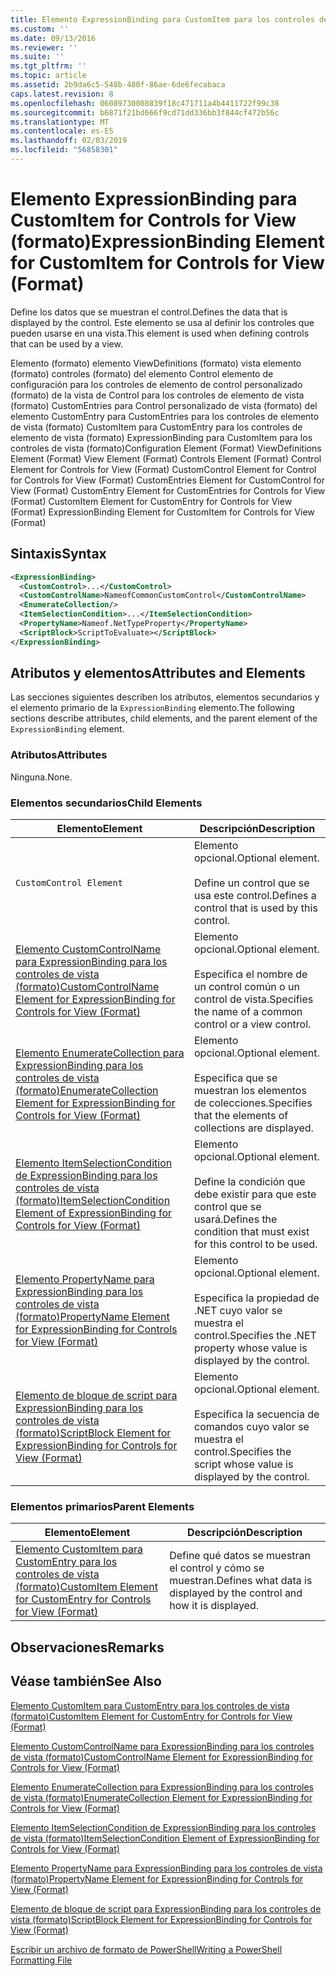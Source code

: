 ```yaml
---
title: Elemento ExpressionBinding para CustomItem para los controles de vista (formato) | Microsoft Docs
ms.custom: ''
ms.date: 09/13/2016
ms.reviewer: ''
ms.suite: ''
ms.tgt_pltfrm: ''
ms.topic: article
ms.assetid: 2b9da6c5-548b-480f-86ae-6de6fecabaca
caps.latest.revision: 8
ms.openlocfilehash: 06089730008839f18c471711a4b4411722f99c38
ms.sourcegitcommit: b6871f21bd666f9cd71dd336bb3f844cf472b56c
ms.translationtype: MT
ms.contentlocale: es-ES
ms.lasthandoff: 02/03/2019
ms.locfileid: "56858301"
---
```

# <a name="expressionbinding-element-for-customitem-for-controls-for-view-format"></a><span data-ttu-id="0dd1f-102">Elemento ExpressionBinding para CustomItem for Controls for View (formato)</span><span class="sxs-lookup"><span data-stu-id="0dd1f-102">ExpressionBinding Element for CustomItem for Controls for View (Format)</span></span>

<span data-ttu-id="0dd1f-103">Define los datos que se muestran el control.</span><span class="sxs-lookup"><span data-stu-id="0dd1f-103">Defines the data that is displayed by the control.</span></span> <span data-ttu-id="0dd1f-104">Este elemento se usa al definir los controles que pueden usarse en una vista.</span><span class="sxs-lookup"><span data-stu-id="0dd1f-104">This element is used when defining controls that can be used by a view.</span></span>

<span data-ttu-id="0dd1f-105">Elemento (formato) elemento ViewDefinitions (formato) vista elemento (formato) controles (formato) del elemento Control elemento de configuración para los controles de elemento de control personalizado (formato) de la vista de Control para los controles de elemento de vista (formato) CustomEntries para Control personalizado de vista (formato) del elemento CustomEntry para CustomEntries para los controles de elemento de vista (formato) CustomItem para CustomEntry para los controles de elemento de vista (formato) ExpressionBinding para CustomItem para los controles de vista (formato)</span><span class="sxs-lookup"><span data-stu-id="0dd1f-105">Configuration Element (Format) ViewDefinitions Element (Format) View Element (Format) Controls Element (Format) Control Element for Controls for View (Format) CustomControl Element for Control for Controls for View (Format) CustomEntries Element for CustomControl for View (Format) CustomEntry Element for CustomEntries for Controls for View (Format) CustomItem Element for CustomEntry for Controls for View (Format) ExpressionBinding Element for CustomItem for Controls for View (Format)</span></span>

## <a name="syntax"></a><span data-ttu-id="0dd1f-106">Sintaxis</span><span class="sxs-lookup"><span data-stu-id="0dd1f-106">Syntax</span></span>

```xml
<ExpressionBinding>
  <CustomControl>...</CustomControl>
  <CustomControlName>NameofCommonCustomControl</CustomControlName>
  <EnumerateCollection/>
  <ItemSelectionCondition>...</ItemSelectionCondition>
  <PropertyName>Nameof.NetTypeProperty</PropertyName>
  <ScriptBlock>ScriptToEvaluate></ScriptBlock>
</ExpressionBinding>
```

## <a name="attributes-and-elements"></a><span data-ttu-id="0dd1f-107">Atributos y elementos</span><span class="sxs-lookup"><span data-stu-id="0dd1f-107">Attributes and Elements</span></span>

<span data-ttu-id="0dd1f-108">Las secciones siguientes describen los atributos, elementos secundarios y el elemento primario de la `ExpressionBinding` elemento.</span><span class="sxs-lookup"><span data-stu-id="0dd1f-108">The following sections describe attributes, child elements, and the parent element of the `ExpressionBinding` element.</span></span>

### <a name="attributes"></a><span data-ttu-id="0dd1f-109">Atributos</span><span class="sxs-lookup"><span data-stu-id="0dd1f-109">Attributes</span></span>

<span data-ttu-id="0dd1f-110">Ninguna.</span><span class="sxs-lookup"><span data-stu-id="0dd1f-110">None.</span></span>

### <a name="child-elements"></a><span data-ttu-id="0dd1f-111">Elementos secundarios</span><span class="sxs-lookup"><span data-stu-id="0dd1f-111">Child Elements</span></span>

|<span data-ttu-id="0dd1f-112">Elemento</span><span class="sxs-lookup"><span data-stu-id="0dd1f-112">Element</span></span>|<span data-ttu-id="0dd1f-113">Descripción</span><span class="sxs-lookup"><span data-stu-id="0dd1f-113">Description</span></span>|
|-------------|-----------------|
|`CustomControl Element`|<span data-ttu-id="0dd1f-114">Elemento opcional.</span><span class="sxs-lookup"><span data-stu-id="0dd1f-114">Optional element.</span></span><br /><br /> <span data-ttu-id="0dd1f-115">Define un control que se usa este control.</span><span class="sxs-lookup"><span data-stu-id="0dd1f-115">Defines a control that is used by this control.</span></span>|
|[<span data-ttu-id="0dd1f-116">Elemento CustomControlName para ExpressionBinding para los controles de vista (formato)</span><span class="sxs-lookup"><span data-stu-id="0dd1f-116">CustomControlName Element for ExpressionBinding for Controls for View (Format)</span></span>](./customcontrolname-element-for-expressionbinding-for-controls-for-view-format.md)|<span data-ttu-id="0dd1f-117">Elemento opcional.</span><span class="sxs-lookup"><span data-stu-id="0dd1f-117">Optional element.</span></span><br /><br /> <span data-ttu-id="0dd1f-118">Especifica el nombre de un control común o un control de vista.</span><span class="sxs-lookup"><span data-stu-id="0dd1f-118">Specifies the name of a common control or a view control.</span></span>|
|[<span data-ttu-id="0dd1f-119">Elemento EnumerateCollection para ExpressionBinding para los controles de vista (formato)</span><span class="sxs-lookup"><span data-stu-id="0dd1f-119">EnumerateCollection Element for ExpressionBinding for Controls for View (Format)</span></span>](./enumeratecollection-element-for-expressionbinding-for-controls-for-view-format.md)|<span data-ttu-id="0dd1f-120">Elemento opcional.</span><span class="sxs-lookup"><span data-stu-id="0dd1f-120">Optional element.</span></span><br /><br /> <span data-ttu-id="0dd1f-121">Especifica que se muestran los elementos de colecciones.</span><span class="sxs-lookup"><span data-stu-id="0dd1f-121">Specifies that the elements of collections are displayed.</span></span>|
|[<span data-ttu-id="0dd1f-122">Elemento ItemSelectionCondition de ExpressionBinding para los controles de vista (formato)</span><span class="sxs-lookup"><span data-stu-id="0dd1f-122">ItemSelectionCondition Element of ExpressionBinding for Controls for View (Format)</span></span>](./itemselectioncondition-element-for-expressionbinding-for-controls-for-view-format.md)|<span data-ttu-id="0dd1f-123">Elemento opcional.</span><span class="sxs-lookup"><span data-stu-id="0dd1f-123">Optional element.</span></span><br /><br /> <span data-ttu-id="0dd1f-124">Define la condición que debe existir para que este control que se usará.</span><span class="sxs-lookup"><span data-stu-id="0dd1f-124">Defines the condition that must exist for this control to be used.</span></span>|
|[<span data-ttu-id="0dd1f-125">Elemento PropertyName para ExpressionBinding para los controles de vista (formato)</span><span class="sxs-lookup"><span data-stu-id="0dd1f-125">PropertyName Element for ExpressionBinding for Controls for View (Format)</span></span>](./propertyname-element-for-expressionbinding-for-controls-for-view-format.md)|<span data-ttu-id="0dd1f-126">Elemento opcional.</span><span class="sxs-lookup"><span data-stu-id="0dd1f-126">Optional element.</span></span><br /><br /> <span data-ttu-id="0dd1f-127">Especifica la propiedad de .NET cuyo valor se muestra el control.</span><span class="sxs-lookup"><span data-stu-id="0dd1f-127">Specifies the .NET property whose value is displayed by the control.</span></span>|
|[<span data-ttu-id="0dd1f-128">Elemento de bloque de script para ExpressionBinding para los controles de vista (formato)</span><span class="sxs-lookup"><span data-stu-id="0dd1f-128">ScriptBlock Element for ExpressionBinding for Controls for View (Format)</span></span>](./scriptblock-element-for-expressionbinding-for-controls-for-view-format.md)|<span data-ttu-id="0dd1f-129">Elemento opcional.</span><span class="sxs-lookup"><span data-stu-id="0dd1f-129">Optional element.</span></span><br /><br /> <span data-ttu-id="0dd1f-130">Especifica la secuencia de comandos cuyo valor se muestra el control.</span><span class="sxs-lookup"><span data-stu-id="0dd1f-130">Specifies the script whose value is displayed by the control.</span></span>|

### <a name="parent-elements"></a><span data-ttu-id="0dd1f-131">Elementos primarios</span><span class="sxs-lookup"><span data-stu-id="0dd1f-131">Parent Elements</span></span>

|<span data-ttu-id="0dd1f-132">Elemento</span><span class="sxs-lookup"><span data-stu-id="0dd1f-132">Element</span></span>|<span data-ttu-id="0dd1f-133">Descripción</span><span class="sxs-lookup"><span data-stu-id="0dd1f-133">Description</span></span>|
|-------------|-----------------|
|[<span data-ttu-id="0dd1f-134">Elemento CustomItem para CustomEntry para los controles de vista (formato)</span><span class="sxs-lookup"><span data-stu-id="0dd1f-134">CustomItem Element for CustomEntry for Controls for View (Format)</span></span>](./customitem-element-for-customentry-for-controls-for-view-format.md)|<span data-ttu-id="0dd1f-135">Define qué datos se muestran el control y cómo se muestran.</span><span class="sxs-lookup"><span data-stu-id="0dd1f-135">Defines what data is displayed by the control and how it is displayed.</span></span>|

## <a name="remarks"></a><span data-ttu-id="0dd1f-136">Observaciones</span><span class="sxs-lookup"><span data-stu-id="0dd1f-136">Remarks</span></span>

## <a name="see-also"></a><span data-ttu-id="0dd1f-137">Véase también</span><span class="sxs-lookup"><span data-stu-id="0dd1f-137">See Also</span></span>

[<span data-ttu-id="0dd1f-138">Elemento CustomItem para CustomEntry para los controles de vista (formato)</span><span class="sxs-lookup"><span data-stu-id="0dd1f-138">CustomItem Element for CustomEntry for Controls for View (Format)</span></span>](./customitem-element-for-customentry-for-controls-for-view-format.md)

[<span data-ttu-id="0dd1f-139">Elemento CustomControlName para ExpressionBinding para los controles de vista (formato)</span><span class="sxs-lookup"><span data-stu-id="0dd1f-139">CustomControlName Element for ExpressionBinding for Controls for View (Format)</span></span>](./customcontrolname-element-for-expressionbinding-for-controls-for-view-format.md)

[<span data-ttu-id="0dd1f-140">Elemento EnumerateCollection para ExpressionBinding para los controles de vista (formato)</span><span class="sxs-lookup"><span data-stu-id="0dd1f-140">EnumerateCollection Element for ExpressionBinding for Controls for View (Format)</span></span>](./enumeratecollection-element-for-expressionbinding-for-controls-for-view-format.md)

[<span data-ttu-id="0dd1f-141">Elemento ItemSelectionCondition de ExpressionBinding para los controles de vista (formato)</span><span class="sxs-lookup"><span data-stu-id="0dd1f-141">ItemSelectionCondition Element of ExpressionBinding for Controls for View (Format)</span></span>](./itemselectioncondition-element-for-expressionbinding-for-controls-for-view-format.md)

[<span data-ttu-id="0dd1f-142">Elemento PropertyName para ExpressionBinding para los controles de vista (formato)</span><span class="sxs-lookup"><span data-stu-id="0dd1f-142">PropertyName Element for ExpressionBinding for Controls for View (Format)</span></span>](./propertyname-element-for-expressionbinding-for-controls-for-view-format.md)

[<span data-ttu-id="0dd1f-143">Elemento de bloque de script para ExpressionBinding para los controles de vista (formato)</span><span class="sxs-lookup"><span data-stu-id="0dd1f-143">ScriptBlock Element for ExpressionBinding for Controls for View (Format)</span></span>](./scriptblock-element-for-expressionbinding-for-controls-for-view-format.md)

[<span data-ttu-id="0dd1f-144">Escribir un archivo de formato de PowerShell</span><span class="sxs-lookup"><span data-stu-id="0dd1f-144">Writing a PowerShell Formatting File</span></span>](./writing-a-powershell-formatting-file.md)
